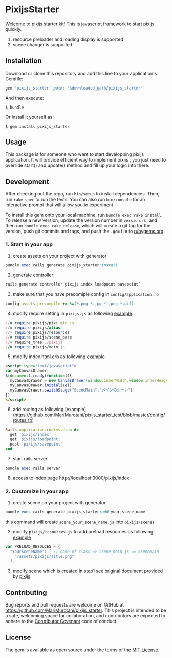 # PixijsStarter

Welcome to pixijs starter kit!
This is javascript framework to start pixijs quickly.
1. resource preloader and loading display is supported
2. scene changer is supported

## Installation
Download or clone this repository and add this line to your application's Gemfile:

```ruby
gem 'pixijs_starter' path: '$downloaded_path/pixijs_starter'`
```

And then execute:

    $ bundle

Or install it yourself as:

    $ gem install pixijs_starter

## Usage

This package is for someone who want to start developping pixijs application.
It will provide efficient way to implement pixijs , you just need to override start() and update() method and fill up your logic into there.

## Development

After checking out the repo, run `bin/setup` to install dependencies. Then, run `rake spec` to run the tests. You can also run `bin/console` for an interactive prompt that will allow you to experiment.

To install this gem onto your local machine, run `bundle exec rake install`. To release a new version, update the version number in `version.rb`, and then run `bundle exec rake release`, which will create a git tag for the version, push git commits and tags, and push the `.gem` file to [rubygems.org](https://rubygems.org).

### 1. Start in your app
1. create assets on your project with generator
```ruby
bundle exec rails generate pixijs_starter:install
```

2. generate controller
```ruby
rails generate controller pixijs index loadpoint savepoint`
```

3. make sure that you have precomiple config in `config/application.rb`
```ruby
config.assets.precompile += %w(*.png *.jpg *.jpeg *.gif)
```

4. modify require setting in `pixijs.js` as following  [example](https://github.com/MariMurotani/pixijs_starter_test/blob/master/app/assets/javascripts/pixijs.js).

```ruby
//= require pixijs/pixi.min.js
//= require pixijs/alias
//= require pixijs/resources
//= require pixijs/scene_base
//= require_tree ./pixijs
//= require pixijs/main.js
```

5. modify index.html.erb as following [example](https://github.com/MariMurotani/pixijs_starter_test/blob/master/app/views/pixijs/index.html.erb)
```html
<script type="text/javascript">
var myCanvasDrawer;
$(document).ready(function(){
  myCanvasDrawer = new CanvasDrawer(window.innerWidth,window.innerHeight,0x000000);
  myCanvasDrawer.initialize();
  myCanvasDrawer.switchStage("SceneMain","メインのシーン");
});
</script>
```

6. add routing as following [example]
(https://github.com/MariMurotani/pixijs_starter_test/blob/master/config/routes.rb)

```ruby
Rails.application.routes.draw do
  get 'pixijs/index'
  get 'pixijs/loadpoint'
  post 'pixijs/savepoint'
end
```

7. start rails server
```ruby
bundle exec rails server`
```

8. access to index page
http://localhost:3000/pixijs/index

### 2. Customize in your app
1. create scene on your project with generator
```ruby
bundle exec rails generate pixijs_starter:add your_scene_name
```

this command will create `scene_your_scene_name.js` into `pixijs/scenes`

2. modify `pixijs/resources.js` to add preload resources as following [example](https://github.com/MariMurotani/pixijs_starter_test/blob/master/app/assets/javascripts/pixijs/resources.js)

```javascript
var PRELOAD_RESOUCES = {
  "YourSceneName": [ // name of class => scene_main.js == SceneMain
    "/assets/pixijs/title.png"
  ],
```

3. modify scene which is created in step1
see original document provided by [pixijs](https://pixijs.github.io/docs/)

## Contributing

Bug reports and pull requests are welcome on GitHub at https://github.com/MariMurotani/pixijs_starter. This project is intended to be a safe, welcoming space for collaboration, and contributors are expected to adhere to the [Contributor Covenant](http://contributor-covenant.org) code of conduct.


## License

The gem is available as open source under the terms of the [MIT License](http://opensource.org/licenses/MIT).
